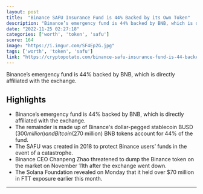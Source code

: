 ```yaml
---
layout: post
title:  "Binance SAFU Insurance Fund is 44% Backed by its Own Token"
description: "Binance’s emergency fund is 44% backed by BNB, which is directly affiliated with the exchange."
date: "2022-11-25 02:27:18"
categories: ['worth', 'token', 'safu']
score: 164
image: "https://i.imgur.com/SF4Ep2G.jpg"
tags: ['worth', 'token', 'safu']
link: "https://cryptopotato.com/binance-safu-insurance-fund-is-44-backed-by-its-own-token/"
---
```


Binance’s emergency fund is 44% backed by BNB, which is directly affiliated with the exchange.

## Highlights

- Binance’s emergency fund is 44% backed by BNB, which is directly affiliated with the exchange.
- The remainder is made up of Binance's dollar-pegged stablecoin BUSD ($300 million) and Bitcoin ($270 million) BNB tokens account for 44% of the fund.
- The SAFU was created in 2018 to protect Binance users’ funds in the event of a catastrophe.
- Binance CEO Chanpeng Zhao threatened to dump the Binance token on the market on November 11th after the exchange went down.
- The Solana Foundation revealed on Monday that it held over $70 million in FTT exposure earlier this month.

---
